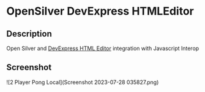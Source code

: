 # OpenSilver DevExpress HTMLEditor

## Description
Open Silver and [DevExpress HTML Editor](https://demos.devexpress.com/ASPNetCore/Demo/HtmlEditor/Overview/) integration with Javascript Interop

## Screenshot
![2 Player Pong Local](Screenshot 2023-07-28 035827.png)